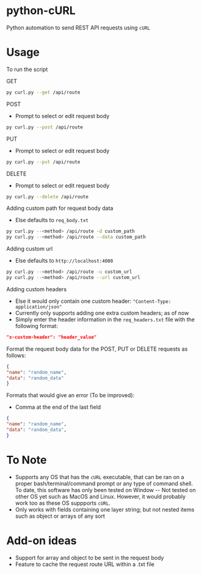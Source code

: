 # python-cURL
Python automation to send REST API requests using `cURL`
# Usage

To run the script

GET
```bash
py curl.py --get /api/route 
```

POST
- Prompt to select or edit request body
```bash
py curl.py --post /api/route  
```

PUT
- Prompt to select or edit request body
```bash
py curl.py --put /api/route  
```

DELETE
- Prompt to select or edit request body
```bash
py curl.py --delete /api/route  
```

Adding custom path for request body data
- Else defaults to `req_body.txt`
```bash
py curl.py --<method> /api/route -d custom_path
py curl.py --<method> /api/route --data custom_path
 ```
 
Adding custom url
- Else defaults to `http://localhost:4000`
```bash
py curl.py --<method> /api/route -u custom_url
py curl.py --<method> /api/route --url custom_url
```

Adding custom headers
- Else it would only contain one custom header: `"Content-Type: application/json"`
- Currently only supports adding one extra custom headers; as of now
- Simply enter the header information in the `req_headers.txt` file with the following format:
```json
"x-custom-header": "header_value"

```


Format the request body data for the POST, PUT or DELETE requests as follows:
```json
{
"name": "random_name",
"data": "random_data"
}
```

Formats that would give an error (To be improved):
- Comma at the end of the last field
```json
{
"name": "random_name",
"data": "random_data",
}
```

# To Note
- Supports any OS that has the `cURL` executable, that can be ran on a proper bash/terminal/command prompt or any type of command shell. To date, this software has only been tested on Window -- Not tested on other OS yet such as MacOS and Linux. However, it would probably work too as these OS suppports `cURL`.
- Only works with fields containing one layer string; but not nested items such as object or arrays of any sort

# Add-on ideas
- Support for array and object to be sent in the request body
- Feature to cache the request route URL within a .txt file
